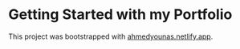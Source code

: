 # Getting Started with my Portfolio

This project was bootstrapped with [ahmedyounas.netlify.app](https://ahmedyounas.netlify.app).

